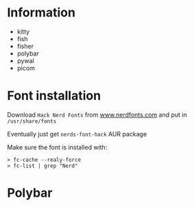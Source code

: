 # Information
- kitty
- fish
- fisher
- polybar
- pywal
- picom
# Font installation
Download `Hack Nerd Fonts` from www.nerdfonts.com and put in `/usr/share/fonts`

Eventually just get `nerds-font-hack` AUR package

Make sure the font is installed with:
```
> fc-cache --realy-force
> fc-list | grep "Nerd"
```
# Polybar
